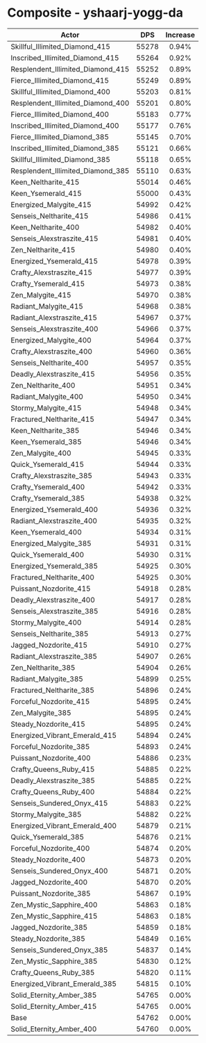 # Composite - yshaarj-yogg-da
| Actor | DPS | Increase |
|---|:---:|:---:|
|Skillful_Illimited_Diamond_415|55278|0.94%|
|Inscribed_Illimited_Diamond_415|55264|0.92%|
|Resplendent_Illimited_Diamond_415|55252|0.89%|
|Fierce_Illimited_Diamond_415|55249|0.89%|
|Skillful_Illimited_Diamond_400|55203|0.81%|
|Resplendent_Illimited_Diamond_400|55201|0.80%|
|Fierce_Illimited_Diamond_400|55183|0.77%|
|Inscribed_Illimited_Diamond_400|55177|0.76%|
|Fierce_Illimited_Diamond_385|55145|0.70%|
|Inscribed_Illimited_Diamond_385|55121|0.66%|
|Skillful_Illimited_Diamond_385|55118|0.65%|
|Resplendent_Illimited_Diamond_385|55110|0.63%|
|Keen_Neltharite_415|55014|0.46%|
|Keen_Ysemerald_415|55000|0.43%|
|Energized_Malygite_415|54992|0.42%|
|Senseis_Neltharite_415|54986|0.41%|
|Keen_Neltharite_400|54982|0.40%|
|Senseis_Alexstraszite_415|54981|0.40%|
|Zen_Neltharite_415|54980|0.40%|
|Energized_Ysemerald_415|54978|0.39%|
|Crafty_Alexstraszite_415|54977|0.39%|
|Crafty_Ysemerald_415|54973|0.38%|
|Zen_Malygite_415|54970|0.38%|
|Radiant_Malygite_415|54968|0.38%|
|Radiant_Alexstraszite_415|54967|0.37%|
|Senseis_Alexstraszite_400|54966|0.37%|
|Energized_Malygite_400|54964|0.37%|
|Crafty_Alexstraszite_400|54960|0.36%|
|Senseis_Neltharite_400|54957|0.35%|
|Deadly_Alexstraszite_415|54956|0.35%|
|Zen_Neltharite_400|54951|0.34%|
|Radiant_Malygite_400|54950|0.34%|
|Stormy_Malygite_415|54948|0.34%|
|Fractured_Neltharite_415|54947|0.34%|
|Keen_Neltharite_385|54946|0.34%|
|Keen_Ysemerald_385|54946|0.34%|
|Zen_Malygite_400|54945|0.33%|
|Quick_Ysemerald_415|54944|0.33%|
|Crafty_Alexstraszite_385|54943|0.33%|
|Crafty_Ysemerald_400|54942|0.33%|
|Crafty_Ysemerald_385|54938|0.32%|
|Energized_Ysemerald_400|54936|0.32%|
|Radiant_Alexstraszite_400|54935|0.32%|
|Keen_Ysemerald_400|54934|0.31%|
|Energized_Malygite_385|54931|0.31%|
|Quick_Ysemerald_400|54930|0.31%|
|Energized_Ysemerald_385|54925|0.30%|
|Fractured_Neltharite_400|54925|0.30%|
|Puissant_Nozdorite_415|54918|0.28%|
|Deadly_Alexstraszite_400|54917|0.28%|
|Senseis_Alexstraszite_385|54916|0.28%|
|Stormy_Malygite_400|54914|0.28%|
|Senseis_Neltharite_385|54913|0.27%|
|Jagged_Nozdorite_415|54910|0.27%|
|Radiant_Alexstraszite_385|54907|0.26%|
|Zen_Neltharite_385|54904|0.26%|
|Radiant_Malygite_385|54899|0.25%|
|Fractured_Neltharite_385|54896|0.24%|
|Forceful_Nozdorite_415|54895|0.24%|
|Zen_Malygite_385|54895|0.24%|
|Steady_Nozdorite_415|54895|0.24%|
|Energized_Vibrant_Emerald_415|54894|0.24%|
|Forceful_Nozdorite_385|54893|0.24%|
|Puissant_Nozdorite_400|54886|0.23%|
|Crafty_Queens_Ruby_415|54885|0.22%|
|Deadly_Alexstraszite_385|54885|0.22%|
|Crafty_Queens_Ruby_400|54884|0.22%|
|Senseis_Sundered_Onyx_415|54883|0.22%|
|Stormy_Malygite_385|54882|0.22%|
|Energized_Vibrant_Emerald_400|54879|0.21%|
|Quick_Ysemerald_385|54876|0.21%|
|Forceful_Nozdorite_400|54874|0.20%|
|Steady_Nozdorite_400|54873|0.20%|
|Senseis_Sundered_Onyx_400|54871|0.20%|
|Jagged_Nozdorite_400|54870|0.20%|
|Puissant_Nozdorite_385|54867|0.19%|
|Zen_Mystic_Sapphire_400|54863|0.18%|
|Zen_Mystic_Sapphire_415|54863|0.18%|
|Jagged_Nozdorite_385|54859|0.18%|
|Steady_Nozdorite_385|54849|0.16%|
|Senseis_Sundered_Onyx_385|54837|0.14%|
|Zen_Mystic_Sapphire_385|54830|0.12%|
|Crafty_Queens_Ruby_385|54820|0.11%|
|Energized_Vibrant_Emerald_385|54815|0.10%|
|Solid_Eternity_Amber_385|54765|0.00%|
|Solid_Eternity_Amber_415|54765|0.00%|
|Base|54762|0.00%|
|Solid_Eternity_Amber_400|54760|0.00%|
